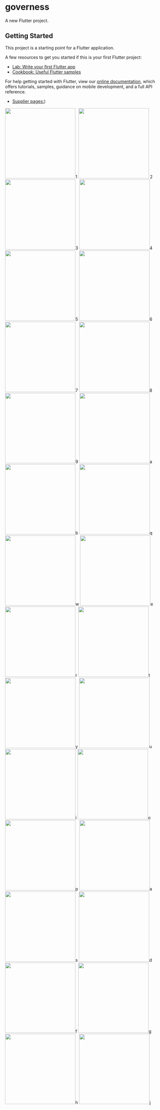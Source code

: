 # governess

A new Flutter project.

## Getting Started

This project is a starting point for a Flutter application.

A few resources to get you started if this is your first Flutter project:

- [Lab: Write your first Flutter app](https://flutter.dev/docs/get-started/codelab)
- [Cookbook: Useful Flutter samples](https://flutter.dev/docs/cookbook)

For help getting started with Flutter, view our
[online documentation](https://flutter.dev/docs), which offers tutorials,
samples, guidance on mobile development, and a full API reference.


- [Supplier pages:](https://github.com/ravshanbk/yengil_yechim_0_governess/tree/master/lib/ui/supplier))
<tr>
	<p align="space">
<img class="padded"  width="230" src="https://user-images.githubusercontent.com/88109580/171384826-26b7810e-f5d4-4123-8bba-523317d8d865.jpg"  />1
<img class="padded"  width="230" src="https://user-images.githubusercontent.com/88109580/171384695-fe418507-9547-4844-8b06-29b80ca8fd08.jpg" /> 2
<img class="padded"  width="230" src="https://user-images.githubusercontent.com/88109580/171384761-ec0dfb9d-efd5-494f-a759-09e203c5aaec.jpg" />3
<img class="padded"  width="230" src="https://user-images.githubusercontent.com/88109580/171384763-8a20d8d2-c49e-4cbe-a29c-c1cef4a5d62c.jpg" />4
<img class="padded"  width="230" src="https://user-images.githubusercontent.com/88109580/171384763-8a20d8d2-c49e-4cbe-a29c-c1cef4a5d62c.jpg" />5
<img class="padded"  width="230" src="https://user-images.githubusercontent.com/88109580/171384766-3114a936-83b4-4019-8380-4f7096678847.jpg" />6
<img class="padded"  width="230" src="https://user-images.githubusercontent.com/88109580/171384767-fe192a9c-9839-40d5-9721-1a565e4140cc.jpg" />7
<img class="padded"  width="230" src="https://user-images.githubusercontent.com/88109580/171384772-0bbdd01d-a964-44cc-b848-a83797c07406.jpg" />8
<img class="padded"  width="230" src="https://user-images.githubusercontent.com/88109580/171384775-ce793d9c-c5f3-419d-ba4f-095a5fe165e9.jpg" />9
<img class="padded"  width="230" src="https://user-images.githubusercontent.com/88109580/171384780-07acd1a1-f6cb-4707-875c-6e224692d040.jpg" />a
<img class="padded"  width="230" src="https://user-images.githubusercontent.com/88109580/171384781-9414d199-c9e1-48c6-9973-33ea41228bc1.jpg" />b
<img class="padded"  width="230" src="https://user-images.githubusercontent.com/88109580/171384784-9a1c2bdd-a83f-4b35-90e5-faf86f727471.jpg" />q
<img class="padded"  width="230" src="https://user-images.githubusercontent.com/88109580/171384789-7a35c624-6553-4d67-97e8-da91f8bd33b3.jpg" />w
<img class="padded"  width="230" src="https://user-images.githubusercontent.com/88109580/171384793-db0ff2a2-5858-4304-8f3f-9b88441839a0.jpg" />e
<img class="padded"  width="230" src="https://user-images.githubusercontent.com/88109580/171384794-3caf50e3-1143-4b0b-a8ac-c26a4e28b21e.jpg" />r
<img class="padded"  width="230" src="https://user-images.githubusercontent.com/88109580/171384798-0e99600d-9504-49ca-a0c1-9c1f3eafbdcf.jpg" />t
<img class="padded"  width="230" src="https://user-images.githubusercontent.com/88109580/171384800-cd4d0efd-b40c-4459-b54a-9f1d50934210.jpg" />y
<img class="padded"  width="230" src="https://user-images.githubusercontent.com/88109580/171384801-2916b07b-489e-4bbc-a08d-654f7597582e.jpg" />u
<img class="padded"  width="230" src="https://user-images.githubusercontent.com/88109580/171384802-c8090b70-fd1f-4890-96bb-9bd68cc9c3e6.jpg" />i
<img class="padded"  width="230" src="https://user-images.githubusercontent.com/88109580/171384805-896a901f-b966-4fbc-b80c-775e5eefd6d6.jpg" />o
<img class="padded"  width="230" src="https://user-images.githubusercontent.com/88109580/171384807-5459e3e5-9566-41c5-bf0f-294285694c45.jpg" />p
<img class="padded"  width="230" src="https://user-images.githubusercontent.com/88109580/171384809-082c2b49-5e02-4811-a683-08530e2197ac.jpg" />a
<img class="padded"  width="230" src="https://user-images.githubusercontent.com/88109580/171384811-e5feab58-1826-4458-a32d-8bae1e16e2a8.jpg" />s
<img class="padded"  width="230" src="https://user-images.githubusercontent.com/88109580/171384814-0e0ba61f-50ed-423e-be39-b370694a4630.jpg" />d
<img class="padded"  width="230" src="https://user-images.githubusercontent.com/88109580/171384817-83b75921-4c1f-4edb-9926-2e7a6c92de5c.jpg" />f
<img class="padded"  width="230" src="https://user-images.githubusercontent.com/88109580/171384820-c166c5d5-0f3b-41d8-9735-ca1cbf76c755.jpg" />g
<img class="padded"  width="230" src="https://user-images.githubusercontent.com/88109580/171384822-8e067832-f39f-4e60-b4c9-a95cd0a8df03.jpg" />h
<img class="padded"  width="230" src="https://user-images.githubusercontent.com/88109580/171384824-d89b1528-d100-43cf-8912-9ba90d4ed4c7.jpg" />j
  

</p></tr>










